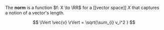 The **norm** is a function $f: X \to \RR$ for a [[vector space]] $X$ that captures a notion of a vector's length.

$$
\lVert \vec{v} \rVert = \sqrt{\sum_{i} v_i^2 }
$$